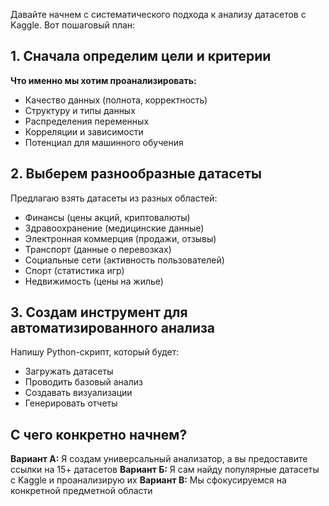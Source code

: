 Давайте начнем с систематического подхода к анализу датасетов с Kaggle. Вот пошаговый план:

## 1. Сначала определим цели и критерии

**Что именно мы хотим проанализировать:**
- Качество данных (полнота, корректность)
- Структуру и типы данных
- Распределения переменных
- Корреляции и зависимости
- Потенциал для машинного обучения

## 2. Выберем разнообразные датасеты

Предлагаю взять датасеты из разных областей:
- Финансы (цены акций, криптовалюты)
- Здравоохранение (медицинские данные)
- Электронная коммерция (продажи, отзывы)
- Транспорт (данные о перевозках)
- Социальные сети (активность пользователей)
- Спорт (статистика игр)
- Недвижимость (цены на жилье)

## 3. Создам инструмент для автоматизированного анализа

Напишу Python-скрипт, который будет:
- Загружать датасеты
- Проводить базовый анализ
- Создавать визуализации
- Генерировать отчеты

## С чего конкретно начнем?

**Вариант А:** Я создам универсальный анализатор, а вы предоставите ссылки на 15+ датасетов
**Вариант Б:** Я сам найду популярные датасеты с Kaggle и проанализирую их
**Вариант В:** Мы сфокусируемся на конкретной предметной области

